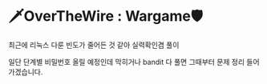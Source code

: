 # 🗡OverTheWire : Wargame🛡
최근에 리눅스 다룬 빈도가 줄어든 것 같아 실력확인겸 풀이

일단 단계별 비밀번호 올릴 예정인데 막히거나 bandit 다 풀면 그때부터 문제 정리 들어가겠습니다.
